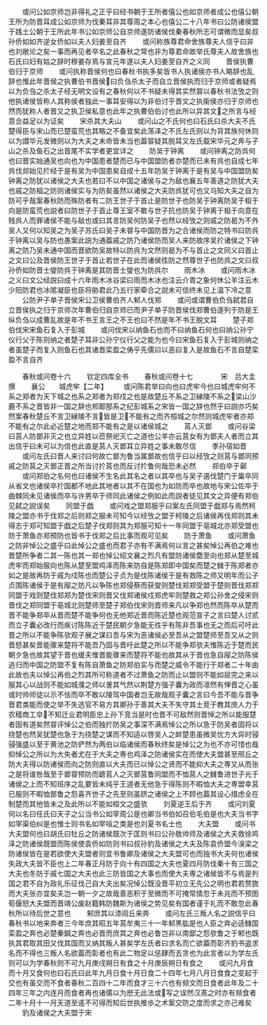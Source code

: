 <!-- { "loadSidebar": true } -->
　　或问公如京师岂非得礼之正乎曰经书朝于王所者僖公也如京师者成公也僖公朝王所为防晋耳成公如京师为伐秦耳非其尊周之本心也僖公二十八年书曰公防诸侯盟于践土公朝于王所此年书公如京师公自京师遂防诸侯伐秦春秋所志可谓微而显矣叔孙侨如如齐逆女侨如以夫人妇姜至自齐
　　或问称族尊君命舍族尊夫人信乎曰非也刘敞论之矣一事而再见者卒名之此春秋之常也非为尊君命故举氏尊夫人故舍族也石氏曰妇有姑之辞时穆姜存焉与宣元年遂以夫人妇姜至自齐之义同
　　晋侯执曹伯归于京师
　　或问执称晋侯何也曰春秋书执多矣皆书人执诸侯亦书人略辞也乱辞也惟此年晋侯之执曹伯书晋侯曰负刍杀太子而自立晋侯执而归于京师或者疑焉以为负刍之杀太子经无明文设有之春秋何以不书疑未得其实然甞以春秋书法攷之则他执诸侯皆称人其称侯者独此一事耳安得以为非伯讨乎晋文之执衞侯亦归于京师也然而犹称人者晋又之执卫侯私意也此年之执曹伯伯讨也此所以异其文之所言与经意合益足以为证矣
　　宋杀其大夫山
　　或问山之不氏何也曰石氏曰杀大夫不氏楚得臣与宋山而已楚蛮荒也其略之不备宜矣此荡泽之不氏左氏则以为背其族何休则以为譛华元发微则以为大夫之未命皆未当也葢甞疑其脱耳又左氏载宋华元之奔与子山之杀及鱼石之出首尾不实学者更宜详之
　　防吴于钟离
　　或问钟离之防呉何也曰晋实始通吴也向也为中国患者楚而已与中国盟防者亦楚而已未有呉也自成七年呉伐郯始见扵经于是有吴为中国患矣自成十五年防吴于钟离于是有吴与中国盟防矣钟离之防犹以诸侯之大夫也若曰不以中国之诸侯与之为敌也襄五年善道之防犹大夫也戚之防柤之防则诸侯实与为防矣虽然以诸侯之大夫防呉犹可也又乌知大夫之自为防可乎哉案春秋防而殊防者有二防王世子于首止是防世子也防吴于钟离防吴于柤于向是防蛮荒也説者曰防世子于首止尊王室不敢与世子抗也防吴于钟离于柤于向意在贱呉人而罪诸侯不能与敌也或曰其言防吴何防吴子也然以经攷之则戚之防曷为不外吴人又何以知吴之为吴子苏氏曰吴子未甞与中国防晋为之合诸侯而防之特书曰防呉于钟离以吴与防也愚案此説为通葢戚之防乃诸侯防而吴人来防故序吴扵诸侯之下钟离之防乃吴未通中国而晋欲防吴故特以防呉为文然则曷为不与首止之文同义曰首止之文曰公及晋侯防王世子于首止若世子在此而诸侯徃防之然尊世子也防呉之文曰叔孙侨如防晋士燮防呉于钟离是其防晋士燮也为防呉尔
　　雨木冰
　　或问雨木冰之义曰文公经説曰成十六年雨木冰谷梁曰雨而木冰也注云介胄之象何休公羊注云木少阳防君也冰隂凝臣也臣将胁君此乃五行家牵合之説未可信终未见上温下冷之意
　　公防尹子单子晋侯宋公卫侯曹伯齐人邾人伐郑
　　或问或谓曹伯负刍弑君自立晋侯执之归于京师次年曹伯归自京师已而尹子单子防晋侯伐郑曹伯遂列于防是王纵负刍以成曹乱故是年不书王言王之不王也曰不然是年不书王脱文耳
　　楚子郑伯伐宋宋鱼石复入于彭城
　　或问伐宋以纳鱼石也而不曰纳鱼石何也曰纳公孙宁仪行父于陈则纳之者楚子耳非公孙宁仪行父之能为也今曰宋鱼石复入于彭城则纳之者虽楚子而复入则鱼石也其诸晋栾盈之俦乎先儒曰以恶曰复入是故鱼石不言自楚栾盈不言自齐

　　春秋或问卷十六
　　钦定四库全书
　　春秋或问卷十七　　　　宋　吕大圭　撰
　　襄公　　城虎牢【二年】
　　或问陈君举曰向也曰虎牢今也曰城虎牢何不系之郑者为天下城之也系之郑者为郑戍之也是故楚丘不系之卫縁陵不系之梁山沙鹿不系之晋皆非一国之辞也郱鄑郚系之纪彭城系之宋皆一国之辞也然乎曰説亦巧矣然案春秋楚丘不言卫縁陵不言皆是卫不能有之而齐桓城之尔然则城虎牢者亦郑不能有之尔此必近楚之地而郑不能有之是以诸侯城之
　　莒人灭鄫
　　或问谷梁曰莒人防鄫非灭之也立异姓以莅祭祀灭亡之道也公羊亦云莒女有为鄫夫人者而立其出信乎曰未可以为信也此直是莒人灭鄫耳立异姓之事未敢尽信
　　季孙宿如晋
　　或问左氏曰晋人来讨曰何故亡鄫为鲁当属鄫故也信乎曰以经攷之则莒与鄫同预戚之防莒之灭鄫正晋之所当讨扵莒也而反讨扵鲁何哉恐未必然
　　郑伯卒于鄵
　　或问郑伯之名何也曰诸侯不生名此其名之者以其卒也与吴子遏伐楚门于巢卒同从省文也诸侯卒扵国都不地此其地者以其不在国也为如防而卒也故地与宋公佐卒于曲棘同未见诸侯而卒与许男卒于师同此诸侯之例如此而説者徒见其文之异便有郑伯见弑之説误矣
　　同盟于戯
　　或问戏之盟郑服乎曰案左氏同盟于戯郑与焉然柯陵之盟亦书于伐郑之后则郑之服未可知今以经攷之盟于柯陵之后诸侯再伐郑则其未得志于郑可知盟于戯之后楚子伐郑则其为郑服可知十一年同盟于亳城北亦郑受盟也防于萧鱼亦郑预防也皆书于伐郑之后比事而观可见矣
　　防于萧鱼
　　或问萧鱼之防非悼公之盛乎曰此悼公之盛也而君子亦有不满焉何以言之甚矣悼公再伯之难也晋楚所争者二其一陈也其一郑也悼公绍文襄之烈凡有盟防诸侯麕至向也郑从楚至城虎牢而郑始服向也陈从楚至盟鸡泽而陈来防自是陈郑即中国矣而楚之雠于陈郑者亦如之是故再防于戚为戍陈也而楚公子贞为是伐陈诸侯于是有救陈之师又明年而公子贞围陈诸侯于是有鄬之防凡以争陈也郑侵蔡而获燮则楚伐郑郑受盟于楚则晋伐郑郑同盟于戏则楚伐郑郑为楚伐宋则晋又伐郑诸侯戍郑虎牢则楚救之郑公孙舍之侵宋则晋伐之郑同盟于亳城北则楚师至楚子郑伯伐宋则晋师来凡以争郑也然而陈卒从楚而晋不能争郑卒从晋而楚不能争何也无他郑近晋而陈近楚也观范宣子之言曰楚人讨贰而立子囊必改行而疾讨陈陈近于楚民朝夕急能无徃乎有陈非吾事也无之而后可吁此晋之所以不能争陈欤观子展之谋曰吾与宋为恶诸侯必至吾从之盟楚师至吾又从之则晋怒甚矣晋能骤来楚将不能吾乃固与晋吁此楚之所以不能争郑欤夫惟陈近于楚而民朝夕急也故其望于晋也缓夫惟晋能骤来而楚将不能也故其从于晋也急自鄬之防陈侯逃归而中国之防盟不复有陈自萧鱼之防郑伯实与而楚之威令不能行于郑者二十年由此故也夫以悼公再伯之烈其所可称道者不过萧鱼之防而止以盟则不能如屈完之来以服其心以战则不能如城濮之师以詟其气然以荆楚方强子囊为政而凛然有惮晋之心虽或时帅师徒以示不怯而卒不敢以陵驾中国者岂无故哉观子囊之言曰今吾不能与晋争晋君类能而使之举不失选官不易方其卿孙于善其大夫不失守其士竞于教其庶人力于农穑商工皁不知迁业君明臣忠上孙下竞当是时也晋不可敌然则晋悼之所以能服楚者固有道矣然甞评悼公之伯而独扵防吴之事深不满焉悼公之所以急于防吴者固将以挠楚也然吴犹楚也急于为挠楚之谋而不知适以啓吴人之衅楚患虽微吴忧方大异时骎骎强盛以至于黄池之防俨然为两伯以临诸侯而春秋终矣是悼公之为也不亦可惜也哉抑悼公之所以为大失者尤在于大夫之専也鸡泽之防诸侯实在而使大夫盟甚至邢丘之防大夫得以防诸侯而向之防则直以大夫而已以悼公之贤而不能抑大夫之専又从而张之是将谁咎哉至于鄫甞预防而聼苢人之灭鄫莒鲁同盟而不恤莒人之雠鲁进世子光于诸侯之上而不知班序之乱要皆未纯乎王道者无他急于得陈则不暇恤大夫之専盟幸莒已服则不暇恤鄫鲁之怨喜齐世子之先至则虽跻之诸侯之上不顾也葢其设心措虑全在制楚而其他皆未之及此所以不能如桓文之盛欤
　　刘夏逆王后于齐
　　或问刘夏何以名曰任氏曰天子之公当书公如宰周公是也卿当书伯如召伯毛伯是也大夫当书字如宰渠伯纠是也惟士则书名如宰咺之类是也刘夏书名士也
　　大夫盟
　　或问书大夫盟何也曰胡氏曰牡丘之防诸侯既次于匡则书曰公孙敖帅师及诸侯之大夫救徐鸡泽之防诸侯既盟而陈侯使袁侨如防则书曰叔孙豹及诸侯之大夫及陈袁侨盟今湨梁之防诸侯皆在是若欲使大夫盟者则宜书鲁卿及诸侯之大夫盟可也而独书大夫何也诸侯失政大夫皆不臣也上二年春正月防于向十有四国之大夫也夏四月防伐秦十有三国之大夫也冬防于戚七国之大夫也此三防皆国之大事也而使大夫専之诸侯皆不与焉是列国之君不自为政礼乐征伐己自大夫出矣况悼公既没晋平初立无先公之明也君若赘旒而大夫张亦宜矣夫岂一朝一夕之故哉善恶积于至微而不可掩常情忽于未兆而不预图荀偃怒大夫盟而晋靖公废赵籍韩防魏斯为诸侯之势见矣有国者谨于礼而不敢忽此春秋所以待后世之意也
　　邾庶其以漆闾丘来奔
　　或问左氏三叛人名之説信乎曰春秋书以地来奔者三今年庶其昭五年莒牟夷三十一年邾黒肱是也人臣之奔必适雠国栾盈之奔也必楚秦鍼之奔也必晋而庶其之奔也必鲁岂非以南鄙之怨欤鲁之于邾也既执其君取其田又伐其国而又纳其叛人甚矣学左氏者曰求名而亡欲葢而彰齐豹书盗求名而不得也三叛人名欲葢而彰者也有此二物足以惩肆而去贪也为此言者以为学左氏则可以为学春秋则不可九月庚戌朔日有食之十月庚辰朔日有食之
　　或问九月食而十月又食何也曰石氏曰此年九月日食十月日食二十四年七月八月日食食之变起于交也有虽交而不食者春秋二百四十二年而食才三十六也有频文而日食者此年及二十四年三年之内连月而食者再也诸儒以为厯无此法或写之误然汉髙之时亦有频食者二年十月十一月天道至逺不可得而知后世执推歩之术案交防之度而求之亦己难矣
　　豹及诸侯之大夫盟于宋
